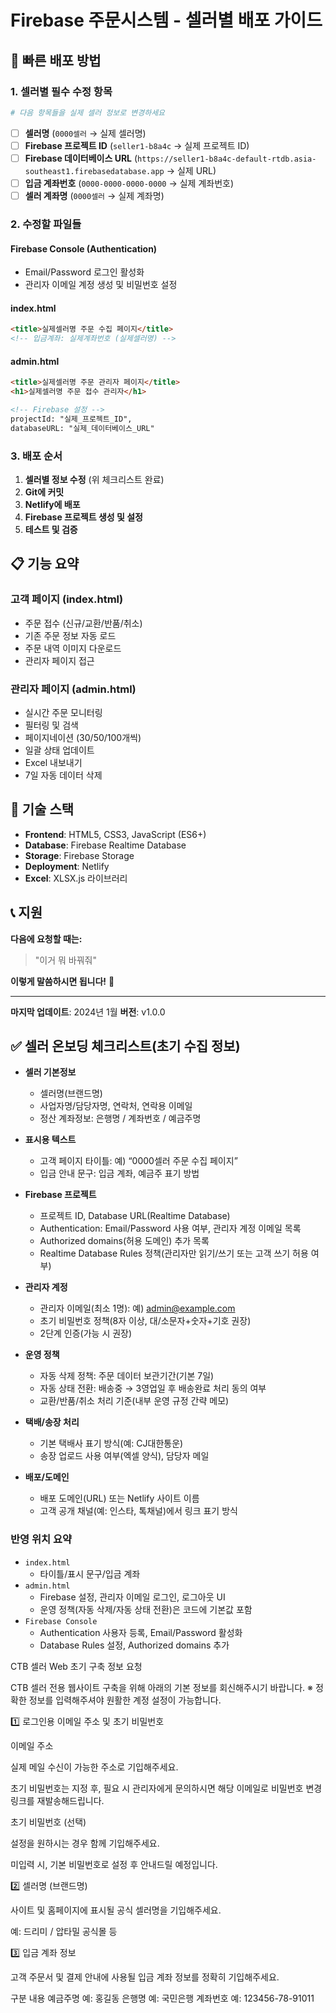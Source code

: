 # Firebase 주문시스템 - 셀러별 배포 가이드

## 🚀 **빠른 배포 방법**

### **1. 셀러별 필수 수정 항목**

```bash
# 다음 항목들을 실제 셀러 정보로 변경하세요
```

- [ ] **셀러명** (`0000셀러` → 실제 셀러명)
- [ ] **Firebase 프로젝트 ID** (`seller1-b8a4c` → 실제 프로젝트 ID)
- [ ] **Firebase 데이터베이스 URL** (`https://seller1-b8a4c-default-rtdb.asia-southeast1.firebasedatabase.app` → 실제 URL)
- [ ] **입금 계좌번호** (`0000-0000-0000-0000` → 실제 계좌번호)
- [ ] **셀러 계좌명** (`0000셀러` → 실제 계좌명)

### **2. 수정할 파일들**

#### **Firebase Console (Authentication)**
- Email/Password 로그인 활성화
- 관리자 이메일 계정 생성 및 비밀번호 설정

#### **index.html**
```html
<title>실제셀러명 주문 수집 페이지</title>
<!-- 입금계좌: 실제계좌번호 (실제셀러명) -->
```

#### **admin.html**
```html
<title>실제셀러명 주문 관리자 페이지</title>
<h1>실제셀러명 주문 접수 관리자</h1>

<!-- Firebase 설정 -->
projectId: "실제_프로젝트_ID",
databaseURL: "실제_데이터베이스_URL"
```

### **3. 배포 순서**

1. **셀러별 정보 수정** (위 체크리스트 완료)
2. **Git에 커밋**
3. **Netlify에 배포**
4. **Firebase 프로젝트 생성 및 설정**
5. **테스트 및 검증**

## 📋 **기능 요약**

### **고객 페이지 (index.html)**
- 주문 접수 (신규/교환/반품/취소)
- 기존 주문 정보 자동 로드
- 주문 내역 이미지 다운로드
- 관리자 페이지 접근

### **관리자 페이지 (admin.html)**
- 실시간 주문 모니터링
- 필터링 및 검색
- 페이지네이션 (30/50/100개씩)
- 일괄 상태 업데이트
- Excel 내보내기
- 7일 자동 데이터 삭제

## 🔧 **기술 스택**

- **Frontend**: HTML5, CSS3, JavaScript (ES6+)
- **Database**: Firebase Realtime Database
- **Storage**: Firebase Storage
- **Deployment**: Netlify
- **Excel**: XLSX.js 라이브러리

## 📞 **지원**

**다음에 요청할 때는:**
> "이거 뭐 바꿔줘"

**이렇게 말씀하시면 됩니다!** 🎯

---

**마지막 업데이트**: 2024년 1월
**버전**: v1.0.0

## ✅ 셀러 온보딩 체크리스트(초기 수집 정보)

- **셀러 기본정보**
  - 셀러명(브랜드명)
  - 사업자명/담당자명, 연락처, 연락용 이메일
  - 정산 계좌정보: 은행명 / 계좌번호 / 예금주명

- **표시용 텍스트**
  - 고객 페이지 타이틀: 예) “0000셀러 주문 수집 페이지”
  - 입금 안내 문구: 입금 계좌, 예금주 표기 방법

- **Firebase 프로젝트**
  - 프로젝트 ID, Database URL(Realtime Database)
  - Authentication: Email/Password 사용 여부, 관리자 계정 이메일 목록
  - Authorized domains(허용 도메인) 추가 목록
  - Realtime Database Rules 정책(관리자만 읽기/쓰기 또는 고객 쓰기 허용 여부)

- **관리자 계정**
  - 관리자 이메일(최소 1명): 예) admin@example.com
  - 초기 비밀번호 정책(8자 이상, 대/소문자+숫자+기호 권장)
  - 2단계 인증(가능 시 권장)

- **운영 정책**
  - 자동 삭제 정책: 주문 데이터 보관기간(기본 7일)
  - 자동 상태 전환: 배송중 → 3영업일 후 배송완료 처리 동의 여부
  - 교환/반품/취소 처리 기준(내부 운영 규정 간략 메모)

- **택배/송장 처리**
  - 기본 택배사 표기 방식(예: CJ대한통운)
  - 송장 업로드 사용 여부(엑셀 양식), 담당자 메일

- **배포/도메인**
  - 배포 도메인(URL) 또는 Netlify 사이트 이름
  - 고객 공개 채널(예: 인스타, 톡채널)에서 링크 표기 방식

### 반영 위치 요약
- `index.html`
  - 타이틀/표시 문구/입금 계좌
- `admin.html`
  - Firebase 설정, 관리자 이메일 로그인, 로그아웃 UI
  - 운영 정책(자동 삭제/자동 상태 전환)은 코드에 기본값 포함
- `Firebase Console`
  - Authentication 사용자 등록, Email/Password 활성화
  - Database Rules 설정, Authorized domains 추가


CTB 셀러 Web 초기 구축 정보 요청

CTB 셀러 전용 웹사이트 구축을 위해 아래의 기본 정보를 회신해주시기 바랍니다.
※ 정확한 정보를 입력해주셔야 원활한 계정 설정이 가능합니다.

1️⃣ 로그인용 이메일 주소 및 초기 비밀번호

이메일 주소

실제 메일 수신이 가능한 주소로 기입해주세요.

초기 비밀번호는 지정 후, 필요 시 관리자에게 문의하시면 해당 이메일로 비밀번호 변경 링크를 재발송해드립니다.

초기 비밀번호 (선택)

설정을 원하시는 경우 함께 기입해주세요.

미입력 시, 기본 비밀번호로 설정 후 안내드릴 예정입니다.

2️⃣ 셀러명 (브랜드명)

사이트 및 홈페이지에 표시될 공식 셀러명을 기입해주세요.

예: 드리미 / 압타밀 공식몰 등

3️⃣ 입금 계좌 정보

고객 주문서 및 결제 안내에 사용될 입금 계좌 정보를 정확히 기입해주세요.

구분	내용
예금주명	예: 홍길동
은행명	예: 국민은행
계좌번호	예: 123456-78-91011